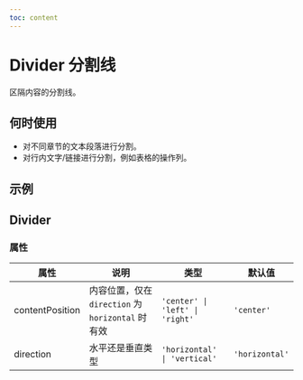 ```yaml
---
toc: content
---
```


# Divider 分割线

区隔内容的分割线。

## 何时使用

- 对不同章节的文本段落进行分割。
- 对行内文字/链接进行分割，例如表格的操作列。

## 示例

<code src="./demos/demo1.tsx"></code>

## Divider

### 属性

| 属性            | 说明                                              | 类型                            | 默认值         |
| --------------- | ------------------------------------------------- | ------------------------------- | -------------- |
| contentPosition | 内容位置，仅在 `direction` 为 `horizontal` 时有效 | `'center' \| 'left' \| 'right'` | `'center'`     |
| direction       | 水平还是垂直类型                                  | `'horizontal' \| 'vertical'`    | `'horizontal'` |
